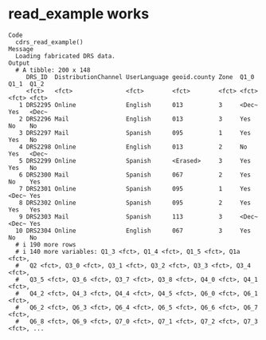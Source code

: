 # read_example works

    Code
      cdrs_read_example()
    Message
      Loading fabricated DRS data.
    Output
      # A tibble: 200 x 148
         DRS_ID  DistributionChannel UserLanguage geoid.county Zone  Q1_0  Q1_1  Q1_2 
         <fct>   <fct>               <fct>        <fct>        <fct> <fct> <fct> <fct>
       1 DRS2295 Online              English      013          3     <Dec~ Yes   <Dec~
       2 DRS2296 Mail                English      013          3     Yes   No    No   
       3 DRS2297 Mail                Spanish      095          1     Yes   Yes   No   
       4 DRS2298 Online              English      013          2     No    Yes   <Dec~
       5 DRS2299 Online              Spanish      <Erased>     3     Yes   Yes   No   
       6 DRS2300 Mail                Spanish      067          2     Yes   No    Yes  
       7 DRS2301 Online              Spanish      095          1     Yes   <Dec~ Yes  
       8 DRS2302 Online              Spanish      095          2     Yes   Yes   Yes  
       9 DRS2303 Mail                Spanish      113          3     <Dec~ <Dec~ Yes  
      10 DRS2304 Online              English      067          3     Yes   No    No   
      # i 190 more rows
      # i 140 more variables: Q1_3 <fct>, Q1_4 <fct>, Q1_5 <fct>, Q1a <fct>,
      #   Q2 <fct>, Q3_0 <fct>, Q3_1 <fct>, Q3_2 <fct>, Q3_3 <fct>, Q3_4 <fct>,
      #   Q3_5 <fct>, Q3_6 <fct>, Q3_7 <fct>, Q3_8 <fct>, Q4_0 <fct>, Q4_1 <fct>,
      #   Q4_2 <fct>, Q4_3 <fct>, Q4_4 <fct>, Q4_5 <fct>, Q6_0 <fct>, Q6_1 <fct>,
      #   Q6_2 <fct>, Q6_3 <fct>, Q6_4 <fct>, Q6_5 <fct>, Q6_6 <fct>, Q6_7 <fct>,
      #   Q6_8 <fct>, Q6_9 <fct>, Q7_0 <fct>, Q7_1 <fct>, Q7_2 <fct>, Q7_3 <fct>, ...

